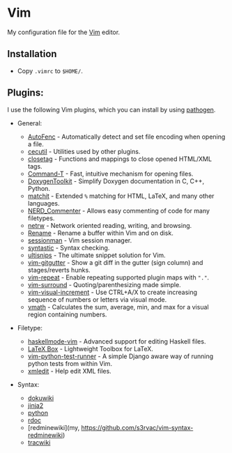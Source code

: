 Vim
===

My configuration file for the [Vim](http://git-scm.com/) editor.

Installation
------------

* Copy `.vimrc` to `$HOME/`.

Plugins:
--------

I use the following Vim plugins, which you can install by using
[pathogen](https://github.com/tpope/vim-pathogen).

  * General:
	* [AutoFenc](https://github.com/s3rvac/AutoFenc) - Automatically detect and set file encoding when opening a file.
	* [cecutil](http://www.vim.org/scripts/script.php?script_id=1066) - Utilities used by other plugins.
	* [closetag](http://www.vim.org/scripts/script.php?script_id=13) - Functions and mappings to close opened HTML/XML tags.
	* [Command-T](https://github.com/wincent/command-t) - Fast, intuitive mechanism for opening files.
	* [DoxygenToolkit](http://www.vim.org/scripts/script.php?script_id=987) - Simplify Doxygen documentation in C, C++, Python.
	* [matchit](http://www.vim.org/scripts/script.php?script_id=39) - Extended `%` matching for HTML, LaTeX, and many other languages.
	* [NERD_Commenter](http://www.vim.org/scripts/script.php?script_id=1218) - Allows easy commenting of code for many filetypes.
	* [netrw](http://www.vim.org/scripts/script.php?script_id=1075) - Network oriented reading, writing, and browsing.
	* [Rename](http://www.vim.org/scripts/script.php?script_id=1928) - Rename a buffer within Vim and on disk.
	* [sessionman](http://www.vim.org/scripts/script.php?script_id=2010) - Vim session manager.
	* [syntastic](https://github.com/scrooloose/syntastic) - Syntax checking.
	* [ultisnips](https://github.com/SirVer/ultisnips) - The ultimate snippet solution for Vim.
	* [vim-gitgutter](https://github.com/airblade/vim-gitgutter) - Show a git diff in the gutter (sign column) and stages/reverts hunks.
	* [vim-repeat](https://github.com/tpope/vim-repeat) - Enable repeating supported plugin maps with `"."`.
	* [vim-surround](https://github.com/tpope/vim-surround) - Quoting/parenthesizing made simple.
	* [vim-visual-increment](https://github.com/triglav/vim-visual-increment) - Use CTRL+A/X to create increasing sequence of numbers or letters via visual mode.
	* [vmath](https://github.com/DavidGamba/vim-vmath) - Calculates the sum, average, min, and max for a visual region containing numbers.

  * Filetype:
	* [haskellmode-vim](http://projects.haskell.org/haskellmode-vim/) - Advanced support for editing Haskell files.
	* [LaTeX Box](https://github.com/LaTeX-Box-Team/LaTeX-Box) - Lightweight Toolbox for LaTeX.
	* [vim-python-test-runner](https://github.com/JarrodCTaylor/vim-python-test-runner) - A simple Django aware way of running python tests from within Vim.
	* [xmledit](https://github.com/sukima/xmledit) - Help edit XML files.

  * Syntax:
	* [dokuwiki](https://github.com/nblock/vim-dokuwiki)
	* [jinja2](https://github.com/Glench/Vim-Jinja2-Syntax)
	* [python](http://www.vim.org/scripts/script.php?script_id=790)
	* [rdoc](https://github.com/depuracao/vim-rdoc)
	* [redminewiki](my, https://github.com/s3rvac/vim-syntax-redminewiki)
	* [tracwiki](http://www.vim.org/scripts/script.php?script_id=3337)

